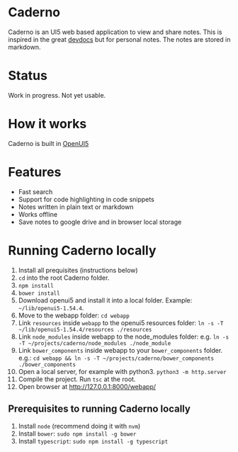 # Caderno
Caderno is an UI5 web based application to view and share notes. This
is inspired in the great [devdocs](http://devdocs.io) but for personal
notes. The notes are stored in markdown.

# Status
Work in progress. Not yet usable.

# How it works
Caderno is built in [OpenUI5](http://openui5.org)

# Features
 - Fast search
 - Support for code highlighting in code snippets
 - Notes written in plain text or markdown
 - Works offline
 - Save notes to google drive and in browser local storage

# Running Caderno locally
 1. Install all prequisites (instructions below)
 2. `cd` into the root Caderno folder.
 3. `npm install`
 4. `bower install`
 5. Download openui5 and install it into a local folder. Example:
    `~/lib/openui5-1.54.4`.
 6. Move to the webapp folder: `cd webapp`
 7. Link `resources` inside `webapp` to the openui5 resources folder:
    `ln -s -T ~/lib/openui5-1.54.4/resources ./resources`
 8. Link `node_modules` inside webapp to the node_modules folder:
    e.g. `ln -s -T ~/projects/caderno/node_modules ./node_module`
 7. Link `bower_components` inside webapp to your `bower_components` folder. e.g.: `cd webapp && ln -s -T ~/projects/caderno/bower_components ./bower_components`
 8. Open a local server, for example with python3. `python3 -m http.server`
 9. Compile the project. Run `tsc` at the root.
 9. Open browser at http://127.0.0.1:8000/webapp/

## Prerequisites to running Caderno locally
 1. Install `node` (recommend doing it with `nvm`)
 2. Install `bower`: `sudo npm install -g bower`
 3. Install `typescript`: `sudo npm install -g typescript`
